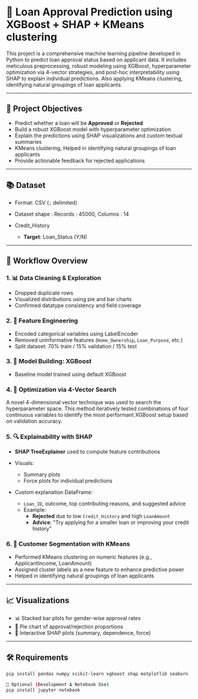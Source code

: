 # 🏦 Loan Approval Prediction using XGBoost + SHAP + KMeans clustering

This project is a comprehensive machine learning pipeline developed in Python to predict loan approval status based on applicant data. It includes meticulous preprocessing, robust modeling using XGBoost, hyperparameter optimization via 4-vector strategies, and post-hoc interpretability using SHAP to explain individual predictions. Also applying KMeans clustering, identifying natural groupings of loan applicants.

---

## 🚀 Project Objectives

- Predict whether a loan will be **Approved** or **Rejected**
- Build a robust XGBoost model with hyperparameter optimization
- Explain the predictions using SHAP visualizations and custom textual summaries
- KMeans clustering, Helped in identifying natural groupings of loan applicants
- Provide actionable feedback for rejected applications

------

## 📚 Dataset

- Format: CSV (`;` delimited)
- Dataset shape : Records : 45000, Columns : 14

- Credit_History
  - **Target**: Loan_Status (Y/N)

----------------- 

## 🧱 Workflow Overview

### 1. 📊 Data Cleaning & Exploration
- Dropped duplicate rows
- Visualized distributions using pie and bar charts
- Confirmed datatype consistency and field coverage

### 2. 🧼 Feature Engineering
- Encoded categorical variables using LabelEncoder
- Removed uninformative features (`Home_Ownership`, `Loan_Purpose`, etc.)
- Split dataset: 70% train / 15% validation / 15% test

### 3. 🧠 Model Building: XGBoost
- Baseline model trained using default XGBoost

### 4. 🧬 Optimization via 4-Vector Search
A novel 4-dimensional vector technique was used to search the hyperparameter space. This method iteratively tested combinations of four continuous variables to identify the most performant XGBoost setup based on validation accuracy.

### 5. 🔍 Explainability with SHAP
- **SHAP TreeExplainer** used to compute feature contributions

- Visuals:
  - Summary plots
  - Force plots for individual predictions

- Custom explanation DataFrame:
  - `Loan_ID`, outcome, top contributing reasons, and suggested advice
  - Example:
    - **Rejected** due to low `Credit_History` and high `LoanAmount`
    - **Advice**: "Try applying for a smaller loan or improving your credit history"

### 6. 🔵 Customer Segmentation with KMeans

- Performed KMeans clustering on numeric features (e.g., ApplicantIncome, LoanAmount)
- Assigned cluster labels as a new feature to enhance predictive power
- Helped in identifying natural groupings of loan applicants

---

## 📈 Visualizations

- 📊 Stacked bar plots for gender-wise approval rates
- 🥧 Pie chart of approval/rejection proportions
- 🧠 Interactive SHAP plots (summary, dependence, force)

---

## 🛠 Requirements

```bash
pip install pandas numpy scikit-learn xgboost shap matplotlib seaborn

🧪 Optional (Development & Notebook Use)
pip install jupyter notebook

